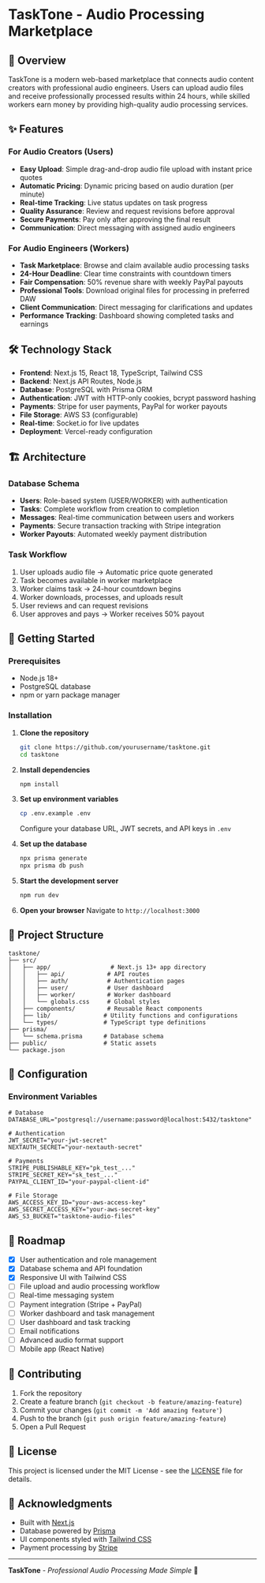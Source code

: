 # TaskTone - Audio Processing Marketplace

## 🎵 Overview

TaskTone is a modern web-based marketplace that connects audio content creators with professional audio engineers. Users can upload audio files and receive professionally processed results within 24 hours, while skilled workers earn money by providing high-quality audio processing services.

## ✨ Features

### For Audio Creators (Users)
- **Easy Upload**: Simple drag-and-drop audio file upload with instant price quotes
- **Automatic Pricing**: Dynamic pricing based on audio duration (per minute)
- **Real-time Tracking**: Live status updates on task progress
- **Quality Assurance**: Review and request revisions before approval
- **Secure Payments**: Pay only after approving the final result
- **Communication**: Direct messaging with assigned audio engineers

### For Audio Engineers (Workers)
- **Task Marketplace**: Browse and claim available audio processing tasks
- **24-Hour Deadline**: Clear time constraints with countdown timers
- **Fair Compensation**: 50% revenue share with weekly PayPal payouts
- **Professional Tools**: Download original files for processing in preferred DAW
- **Client Communication**: Direct messaging for clarifications and updates
- **Performance Tracking**: Dashboard showing completed tasks and earnings

## 🛠️ Technology Stack

- **Frontend**: Next.js 15, React 18, TypeScript, Tailwind CSS
- **Backend**: Next.js API Routes, Node.js
- **Database**: PostgreSQL with Prisma ORM
- **Authentication**: JWT with HTTP-only cookies, bcrypt password hashing
- **Payments**: Stripe for user payments, PayPal for worker payouts
- **File Storage**: AWS S3 (configurable)
- **Real-time**: Socket.io for live updates
- **Deployment**: Vercel-ready configuration

## 🏗️ Architecture

### Database Schema
- **Users**: Role-based system (USER/WORKER) with authentication
- **Tasks**: Complete workflow from creation to completion
- **Messages**: Real-time communication between users and workers
- **Payments**: Secure transaction tracking with Stripe integration
- **Worker Payouts**: Automated weekly payment distribution

### Task Workflow
1. User uploads audio file → Automatic price quote generated
2. Task becomes available in worker marketplace
3. Worker claims task → 24-hour countdown begins
4. Worker downloads, processes, and uploads result
5. User reviews and can request revisions
6. User approves and pays → Worker receives 50% payout

## 🚀 Getting Started

### Prerequisites
- Node.js 18+ 
- PostgreSQL database
- npm or yarn package manager

### Installation

1. **Clone the repository**
   ```bash
   git clone https://github.com/yourusername/tasktone.git
   cd tasktone
   ```

2. **Install dependencies**
   ```bash
   npm install
   ```

3. **Set up environment variables**
   ```bash
   cp .env.example .env
   ```
   Configure your database URL, JWT secrets, and API keys in `.env`

4. **Set up the database**
   ```bash
   npx prisma generate
   npx prisma db push
   ```

5. **Start the development server**
   ```bash
   npm run dev
   ```

6. **Open your browser**
   Navigate to `http://localhost:3000`

## 📁 Project Structure

```
tasktone/
├── src/
│   ├── app/                 # Next.js 13+ app directory
│   │   ├── api/            # API routes
│   │   ├── auth/           # Authentication pages
│   │   ├── user/           # User dashboard
│   │   ├── worker/         # Worker dashboard
│   │   └── globals.css     # Global styles
│   ├── components/         # Reusable React components
│   ├── lib/               # Utility functions and configurations
│   └── types/             # TypeScript type definitions
├── prisma/
│   └── schema.prisma      # Database schema
├── public/                # Static assets
└── package.json
```

## 🔧 Configuration

### Environment Variables
```env
# Database
DATABASE_URL="postgresql://username:password@localhost:5432/tasktone"

# Authentication
JWT_SECRET="your-jwt-secret"
NEXTAUTH_SECRET="your-nextauth-secret"

# Payments
STRIPE_PUBLISHABLE_KEY="pk_test_..."
STRIPE_SECRET_KEY="sk_test_..."
PAYPAL_CLIENT_ID="your-paypal-client-id"

# File Storage
AWS_ACCESS_KEY_ID="your-aws-access-key"
AWS_SECRET_ACCESS_KEY="your-aws-secret-key"
AWS_S3_BUCKET="tasktone-audio-files"
```

## 🎯 Roadmap

- [x] User authentication and role management
- [x] Database schema and API foundation
- [x] Responsive UI with Tailwind CSS
- [ ] File upload and audio processing workflow
- [ ] Real-time messaging system
- [ ] Payment integration (Stripe + PayPal)
- [ ] Worker dashboard and task management
- [ ] User dashboard and task tracking
- [ ] Email notifications
- [ ] Advanced audio format support
- [ ] Mobile app (React Native)

## 🤝 Contributing

1. Fork the repository
2. Create a feature branch (`git checkout -b feature/amazing-feature`)
3. Commit your changes (`git commit -m 'Add amazing feature'`)
4. Push to the branch (`git push origin feature/amazing-feature`)
5. Open a Pull Request

## 📄 License

This project is licensed under the MIT License - see the [LICENSE](LICENSE) file for details.

## 🙏 Acknowledgments

- Built with [Next.js](https://nextjs.org/)
- Database powered by [Prisma](https://prisma.io/)
- UI components styled with [Tailwind CSS](https://tailwindcss.com/)
- Payment processing by [Stripe](https://stripe.com/)

---

**TaskTone** - *Professional Audio Processing Made Simple* 🎵
